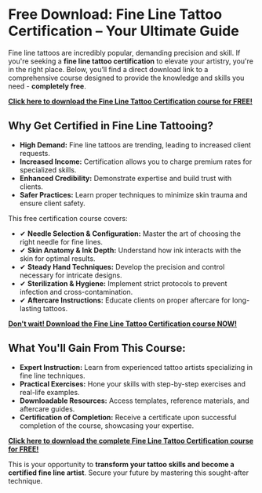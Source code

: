 # Free Download: Fine Line Tattoo Certification – Your Ultimate Guide

Fine line tattoos are incredibly popular, demanding precision and skill. If you're seeking a **fine line tattoo certification** to elevate your artistry, you're in the right place. Below, you’ll find a direct download link to a comprehensive course designed to provide the knowledge and skills you need - **completely free**.

[**Click here to download the Fine Line Tattoo Certification course for FREE!**](https://udemywork.com/fine-line-tattoo-certification)

## Why Get Certified in Fine Line Tattooing?

*   **High Demand:** Fine line tattoos are trending, leading to increased client requests.
*   **Increased Income:** Certification allows you to charge premium rates for specialized skills.
*   **Enhanced Credibility:** Demonstrate expertise and build trust with clients.
*   **Safer Practices:** Learn proper techniques to minimize skin trauma and ensure client safety.

This free certification course covers:

*   ✔ **Needle Selection & Configuration:** Master the art of choosing the right needle for fine lines.
*   ✔ **Skin Anatomy & Ink Depth:** Understand how ink interacts with the skin for optimal results.
*   ✔ **Steady Hand Techniques:** Develop the precision and control necessary for intricate designs.
*   ✔ **Sterilization & Hygiene:** Implement strict protocols to prevent infection and cross-contamination.
*   ✔ **Aftercare Instructions:** Educate clients on proper aftercare for long-lasting tattoos.

[**Don't wait! Download the Fine Line Tattoo Certification course NOW!**](https://udemywork.com/fine-line-tattoo-certification)

## What You'll Gain From This Course:

*   **Expert Instruction:** Learn from experienced tattoo artists specializing in fine line techniques.
*   **Practical Exercises:** Hone your skills with step-by-step exercises and real-life examples.
*   **Downloadable Resources:** Access templates, reference materials, and aftercare guides.
*   **Certification of Completion:** Receive a certificate upon successful completion of the course, showcasing your expertise.

[**Click here to download the complete Fine Line Tattoo Certification course for FREE!**](https://udemywork.com/fine-line-tattoo-certification)

This is your opportunity to **transform your tattoo skills and become a certified fine line artist**. Secure your future by mastering this sought-after technique.

